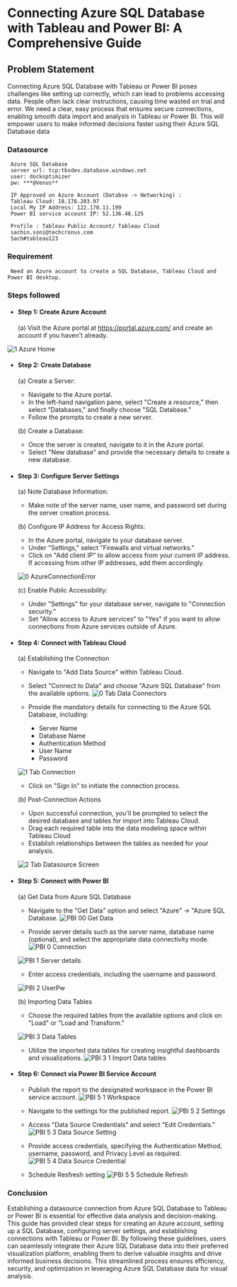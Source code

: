 # Connecting Azure SQL Database with Tableau and Power BI: A Comprehensive Guide


## Problem Statement

Connecting Azure SQL Database with Tableau or Power BI poses challenges like setting up correctly, which can lead to problems accessing data. People often lack clear instructions, causing time wasted on trial and error. We need a clear, easy process that ensures secure connections, enabling smooth data import and analysis in Tableau or Power BI. This will empower users to make informed decisions faster using their Azure SQL Database data


### Datasource
     Azure SQL Database
     server url: tcp:tbsdev.database.windows.net
     user: dockoptimizer
     pw: ***@Venus**
     
     IP Approved on Azure Account (Databse -> Networking) :
     Tableau Cloud: 18.176.203.97
     Local My IP Address: 122.170.11.199
     Power BI service account IP: 52.136.48.125
     
     Profile : Tableau Public Account/ Tableau Cloud
     sachin.soni@techcronus.com
     Sach#tableau123

### Requirement
     Need an Azure account to create a SQL Database, Tableau Cloud and Power BI desktop.
     





### Steps followed 

- #### Step 1: Create Azure Account

     (a) Visit the Azure portal at https://portal.azure.com/ and create an account if you haven't already.

![1 Azure Home](https://github.com/Soni-Sachin-94240/MS-Fabric-Extract-and-Load-from-External-API/assets/132342151/10083a55-8493-41f3-a227-18fdf32b1cc2)


- #### Step 2: Create Database
     
     (a) Create a Server:
     
     - Navigate to the Azure portal.
     - In the left-hand navigation pane, select "Create a resource," then select "Databases," and finally choose "SQL Database."
     - Follow the prompts to create a new server.

     (b) Create a Database:
     
     - Once the server is created, navigate to it in the Azure portal.
     - Select "New database" and provide the necessary details to create a new database.


- #### Step 3: Configure Server Settings

     (a) Note Database Information:
     - Make note of the server name, user name, and password set during the server creation process.



     (b) Configure IP Address for Access Rights:
     - In the Azure portal, navigate to your database server.
     - Under "Settings," select "Firewalls and virtual networks."
     - Click on "Add client IP" to allow access from your current IP address. If accessing from other IP addresses, add them accordingly.

     ![0 AzureConnectionError](https://github.com/Soni-Sachin-94240/MS-Fabric-Extract-and-Load-from-External-API/assets/132342151/d98059f0-4aa4-4559-8069-e80c9879424f)

     
     (c) Enable Public Accessibility:
     - Under "Settings" for your database server, navigate to "Connection security."
     - Set "Allow access to Azure services" to "Yes" if you want to allow connections from Azure services outside of Azure.



- #### Step 4: Connect with Tableau Cloud
     
     (a) Establishing the Connection
     - Navigate to "Add Data Source" within Tableau Cloud.
     - Select "Connect to Data" and choose "Azure SQL Database" from the available options.
     ![0 Tab Data Connectors](https://github.com/Soni-Sachin-94240/MS-Fabric-Extract-and-Load-from-External-API/assets/132342151/ff0ce4f2-2c67-400b-9235-31667f843064)

     - Provide the mandatory details for connecting to the Azure SQL Database, including:
          - Server Name
          - Database Name
          - Authentication Method
          - User Name
          - Password
     
     ![1 Tab Connection](https://github.com/Soni-Sachin-94240/MS-Fabric-Extract-and-Load-from-External-API/assets/132342151/e0459462-1b43-4d8a-bba1-dfe2cdd77da0)

     - Click on "Sign In" to initiate the connection process.



     
     (b) Post-Connection Actions
     - Upon successful connection, you'll be prompted to select the desired database and tables for import into Tableau Cloud.
     - Drag each required table into the data modeling space within Tableau Cloud
     - Establish relationships between the tables as needed for your analysis.

     ![2 Tab Datasource Screen](https://github.com/Soni-Sachin-94240/MS-Fabric-Extract-and-Load-from-External-API/assets/132342151/1fc35e4a-2e5c-4a37-8a7d-794227c21158)

- #### Step 5: Connect with Power BI
     
     (a) Get Data from Azure SQL Database
     - Navigate to the "Get Data" option and select "Azure" -> "Azure SQL Database.
     ![PBI 00 Get Data ](https://github.com/Soni-Sachin-94240/MS-Fabric-Extract-and-Load-from-External-API/assets/132342151/06820edf-4fa5-499c-aaf4-80c4792bb69d)

     - Provide server details such as the server name, database name (optional), and select the appropriate data connectivity mode.
     ![PBI 0 Connection](https://github.com/Soni-Sachin-94240/MS-Fabric-Extract-and-Load-from-External-API/assets/132342151/34f4c8ba-04b7-4eef-afff-288d41dade29)

     ![PBI 1 Server details](https://github.com/Soni-Sachin-94240/MS-Fabric-Extract-and-Load-from-External-API/assets/132342151/8ee33c00-a09d-4bc5-b047-c32dba9b6759)


     - Enter access credentials, including the username and password.

     ![PBI 2 UserPw ](https://github.com/Soni-Sachin-94240/MS-Fabric-Extract-and-Load-from-External-API/assets/132342151/47944f87-7e54-424d-a5a3-82e7ce1b397c)


     (b) Importing Data Tables
     - Choose the required tables from the available options and click on "Load" or "Load and Transform."

     ![PBI 3 Data Tables](https://github.com/Soni-Sachin-94240/MS-Fabric-Extract-and-Load-from-External-API/assets/132342151/3f261c85-bd20-4e4c-8a6e-59230a7662f0)



     - Utilize the imported data tables for creating insightful dashboards and visualizations.
     ![PBI 3 1 Import Data tables](https://github.com/Soni-Sachin-94240/MS-Fabric-Extract-and-Load-from-External-API/assets/132342151/4616dbfc-222c-4284-9703-999b4af17682)

- #### Step 6: Connect via Power BI Service Account
     - Publish the report to the designated workspace in the Power BI service account.
     ![PBI 5 1 Workspace](https://github.com/Soni-Sachin-94240/Connecting-Azure-SQL-Database-with-Tableau-and-Power-BI/assets/132342151/28e0fc70-eefa-4f9d-a29f-2af22eaa93c2)

     - Navigate to the settings for the published report.
     ![PBI 5 2 Settings ](https://github.com/Soni-Sachin-94240/Connecting-Azure-SQL-Database-with-Tableau-and-Power-BI/assets/132342151/f42d0dcb-99f9-4e18-b517-afaf00cf9065)

     - Access "Data Source Credentials" and select "Edit Credentials."
     ![PBI 5 3 Data Source Setting](https://github.com/Soni-Sachin-94240/Connecting-Azure-SQL-Database-with-Tableau-and-Power-BI/assets/132342151/bc83b4e3-015b-4a31-86ba-1c5670c05135)

     - Provide access credentials, specifying the Authentication Method, username, password, and Privacy Level as required.
     ![PBI 5 4 Data Source Credential](https://github.com/Soni-Sachin-94240/Connecting-Azure-SQL-Database-with-Tableau-and-Power-BI/assets/132342151/708ca160-a985-46ee-89db-9c9147f08c74)

     - Schedule Resfresh setting
     ![PBI 5 5 Schedule Refresh](https://github.com/Soni-Sachin-94240/Connecting-Azure-SQL-Database-with-Tableau-and-Power-BI/assets/132342151/c80c59f4-45cb-439d-8b3e-69125f3603f1)
 



### Conclusion

Establishing a datasource connection from Azure SQL Database to Tableau or Power BI is essential for effective data analysis and decision-making. This guide has provided clear steps for creating an Azure account, setting up a SQL Database, configuring server settings, and establishing connections with Tableau or Power BI. By following these guidelines, users can seamlessly integrate their Azure SQL Database data into their preferred visualization platform, enabling them to derive valuable insights and drive informed business decisions. This streamlined process ensures efficiency, security, and optimization in leveraging Azure SQL Database data for visual analysis.

